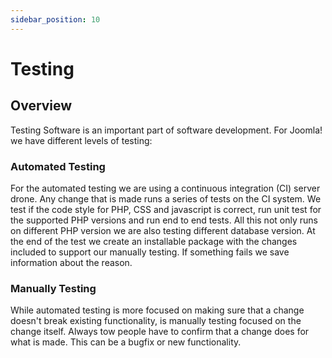 ```yaml
---
sidebar_position: 10
---
```


Testing
=======

## Overview

Testing Software is an important part of software development. For Joomla! we have different levels of testing:

### Automated Testing

For the automated testing we are using a continuous integration (CI) server drone. Any change that is made runs a series of tests on the CI system. We test if the code style for PHP, CSS and javascript is correct, run unit test for the supported PHP versions and run end to end tests. All this not only runs on different PHP version we are also testing different database version. At the end of the test we create an installable package with the changes included to support our manually testing. If something fails we save information about the reason.

### Manually Testing
While automated testing is more focused on making sure that a change doesn't break existing functionality, is manually testing focused on the change itself. Always tow people have to confirm that a change does for what is made. This can be a bugfix or new functionality.
